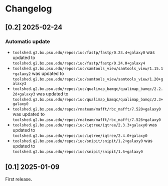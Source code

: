 # Changelog

## [0.2] 2025-02-24

### Automatic update
- `toolshed.g2.bx.psu.edu/repos/iuc/fastp/fastp/0.23.4+galaxy0` was updated to `toolshed.g2.bx.psu.edu/repos/iuc/fastp/fastp/0.24.0+galaxy4`
- `toolshed.g2.bx.psu.edu/repos/iuc/samtools_view/samtools_view/1.15.1+galaxy2` was updated to `toolshed.g2.bx.psu.edu/repos/iuc/samtools_view/samtools_view/1.20+galaxy3`
- `toolshed.g2.bx.psu.edu/repos/iuc/qualimap_bamqc/qualimap_bamqc/2.2.2d+galaxy3` was updated to `toolshed.g2.bx.psu.edu/repos/iuc/qualimap_bamqc/qualimap_bamqc/2.3+galaxy0`
- `toolshed.g2.bx.psu.edu/repos/rnateam/mafft/rbc_mafft/7.520+galaxy0` was updated to `toolshed.g2.bx.psu.edu/repos/rnateam/mafft/rbc_mafft/7.526+galaxy0`
- `toolshed.g2.bx.psu.edu/repos/iuc/iqtree/iqtree/2.3.3+galaxy0` was updated to `toolshed.g2.bx.psu.edu/repos/iuc/iqtree/iqtree/2.4.0+galaxy0`
- `toolshed.g2.bx.psu.edu/repos/iuc/snipit/snipit/1.2+galaxy0` was updated to `toolshed.g2.bx.psu.edu/repos/iuc/snipit/snipit/1.6+galaxy0`

## [0.1] 2025-01-09

First release.

